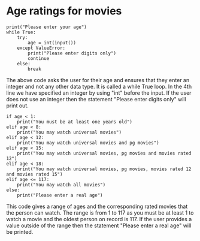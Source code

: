 # Age ratings for movies

```
print("Please enter your age")
while True:
    try:
        age = int(input())
    except ValueError:
        print("Please enter digits only")
        continue
    else:
        break
```
The above code asks the user for their age and ensures that they enter an integer and not any other data type. It is called a while True loop. In the 4th line we have specified an integer by using "int" before the input. If the user does not use an integer then the statement "Please enter digits only" will print out.
```
if age < 1:
    print("You must be at least one years old")
elif age < 8:
    print("You may watch universal movies")
elif age < 12:
    print("You may watch universal movies and pg movies")
elif age < 15:
    print("You may watch universal movies, pg movies and movies rated 12")
elif age < 18:
    print("You may watch universal movies, pg movies, movies rated 12 and movies rated 15")
elif age <= 117:
    print("You may watch all movies")
else:
    print("Please enter a real age")
```
This code gives a range of ages and the corresponding rated movies that the person can watch. The range is from 1 to 117 as you must be at least 1 to watch a movie and the oldest person on record is 117. If the user provides a value outside of the range then the statement "Please enter a real age" will be printed.